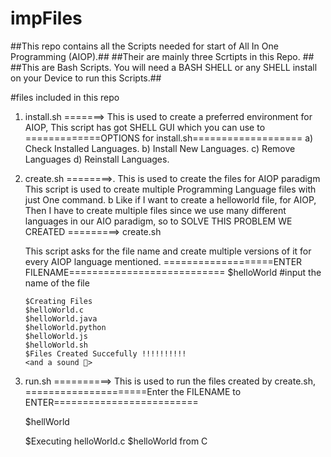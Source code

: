 # impFiles

##This repo contains all the Scripts needed for start of All In One Programming (AIOP).##
##Their are mainly three Scrtipts in this Repo. ##
##This are Bash Scripts. You will need a BASH SHELL or any SHELL install on your Device to run this Scripts.##

#files included in this repo
1. install.sh =======> This is used to create a preferred environment for AIOP,
 This script has got SHELL GUI which you can use to 
    =============OPTIONS for install.sh===================
    a) Check Installed Languages.
    b) Install New Languages.
    c) Remove Languages
    d) Reinstall Languages.
  
2. create.sh ========>. This is used to create the files for AIOP paradigm
 This script is used to create multiple Programming Language files with just One command.
  b Like if I want to create a helloworld file, for AIOP, 
   Then I have to create multiple files since we use many different languages in our AIO paradigm, so to 
   SOLVE THIS PROBLEM WE CREATED =========> create.sh
   
   This script asks for the file name and create multiple versions of it for every AIOP language mentioned.
       ===================ENTER FILENAME===========================
       $helloWorld  #input the name of the file
       
       $Creating Files
       $helloWorld.c 
       $helloWorld.java
       $helloWorld.python
       $helloWorld.js
       $helloWorld.sh
       $Files Created Succefully !!!!!!!!!!
       <and a sound 🫠> 
       
       
        

3. run.sh ==========> This is used to run the files created by create.sh, 
     =====================Enter the FILENAME to ENTER=========================
     
     $hellWorld
     
     $Executing helloWorld.c
     $helloWorld from C












